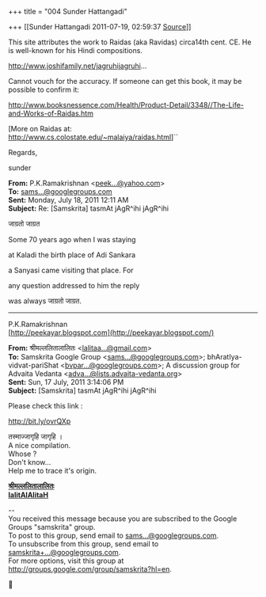 +++
title = "004 Sunder Hattangadi"

+++
[[Sunder Hattangadi	2011-07-19, 02:59:37 [Source](https://groups.google.com/g/samskrita/c/vcuQZb1xoxE)]]



This site attributes the work to Raidas (aka Ravidas) circa14th cent. CE. He is well-known for his Hindi compositions.



<http://www.joshifamily.net/jagruhijagruhi>...





Cannot vouch for the accuracy. If someone can get this book, it may be possible to confirm it:

<http://www.booksnessence.com/Health/Product-Detail/3348//The-Life-and-Works-of-Raidas.htm>





\[More on Raidas at:  
<http://www.cs.colostate.edu/~malaiya/raidas.html>\]``





Regards,



sunder

  

**From:** P.K.Ramakrishnan \<[peek...@yahoo.com]()\>  
**To:** [sams...@googlegroups.com]()  
**Sent:** Monday, July 18, 2011 12:11 AM  
**Subject:** Re: \[Samskrita\] tasmAt jAgR^ihi jAgR^ihi  
  

  

जाग्रतो जाग्रत

  

Some 70 years ago when I was staying

at Kaladi the birth place of Adi Sankara

a Sanyasi came visiting that place. For

any question addressed to him the reply

was always जाग्रतो जाग्रत.

  

-----------------------------------  
P.K.Ramakrishnan  
[http://peekayar.blogspot.com](http://peekayar.blogspot.com/)

  

  

**From:** श्रीमल्ललितालालितः \<[lalitaa...@gmail.com]()\>  
**To:** Samskrita Google Group \<[sams...@googlegroups.com]()\>; bhAratIya-vidvat-pariShat \<[bvpar...@googlegroups.com]()\>; A discussion group for Advaita Vedanta \<[adva...@lists.advaita-vedanta.org]()\>  
**Sent:** Sun, 17 July, 2011 3:14:06 PM  
**Subject:** \[Samskrita\] tasmAt jAgR^ihi jAgR^ihi  
  
Please check this link :  
  
<http://bit.ly/ovrQXp>  
  
तस्माज्जागृहि जागृहि ।  
A nice compilation.  
Whose ?  
Don't know...  
Help me to trace it's origin.

**[श्रीमल्ललितालालितः](http://www.lalitaalaalitah.com/)  
[lalitAlAlitaH](http://about.me/lalitaalaalitah/bio)**

  
--  
You received this message because you are subscribed to the Google Groups "samskrita" group.  
To post to this group, send email to [sams...@googlegroups.com]().  
To unsubscribe from this group, send email to [samskrita+...@googlegroups.com]().  
For more options, visit this group at <http://groups.google.com/group/samskrita?hl=en>.  




